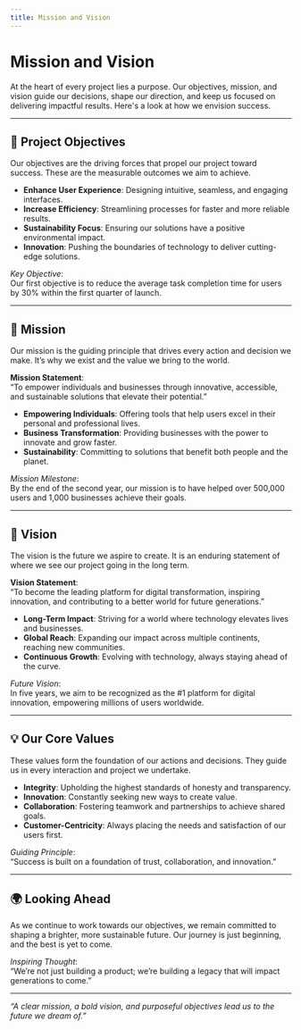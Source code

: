 ```yaml
---
title: Mission and Vision
---
```

# Mission and Vision

At the heart of every project lies a purpose. Our objectives, mission, and vision guide our decisions, shape our direction, and keep us focused on delivering impactful results. Here's a look at how we envision success.

---

## 🎯 Project Objectives

Our objectives are the driving forces that propel our project toward success. These are the measurable outcomes we aim to achieve.

- **Enhance User Experience**: Designing intuitive, seamless, and engaging interfaces.
- **Increase Efficiency**: Streamlining processes for faster and more reliable results.
- **Sustainability Focus**: Ensuring our solutions have a positive environmental impact.
- **Innovation**: Pushing the boundaries of technology to deliver cutting-edge solutions.

*Key Objective*:  
Our first objective is to reduce the average task completion time for users by 30% within the first quarter of launch.

---

## 🚀 Mission

Our mission is the guiding principle that drives every action and decision we make. It’s why we exist and the value we bring to the world.

**Mission Statement**:  
“To empower individuals and businesses through innovative, accessible, and sustainable solutions that elevate their potential.”

- **Empowering Individuals**: Offering tools that help users excel in their personal and professional lives.
- **Business Transformation**: Providing businesses with the power to innovate and grow faster.
- **Sustainability**: Committing to solutions that benefit both people and the planet.

*Mission Milestone*:  
By the end of the second year, our mission is to have helped over 500,000 users and 1,000 businesses achieve their goals.

---

## 🌱 Vision

The vision is the future we aspire to create. It is an enduring statement of where we see our project going in the long term.

**Vision Statement**:  
“To become the leading platform for digital transformation, inspiring innovation, and contributing to a better world for future generations.”

- **Long-Term Impact**: Striving for a world where technology elevates lives and businesses.
- **Global Reach**: Expanding our impact across multiple continents, reaching new communities.
- **Continuous Growth**: Evolving with technology, always staying ahead of the curve.

*Future Vision*:  
In five years, we aim to be recognized as the #1 platform for digital innovation, empowering millions of users worldwide.

---

## 💡 Our Core Values

These values form the foundation of our actions and decisions. They guide us in every interaction and project we undertake.

- **Integrity**: Upholding the highest standards of honesty and transparency.
- **Innovation**: Constantly seeking new ways to create value.
- **Collaboration**: Fostering teamwork and partnerships to achieve shared goals.
- **Customer-Centricity**: Always placing the needs and satisfaction of our users first.

*Guiding Principle*:  
“Success is built on a foundation of trust, collaboration, and innovation.”

---

## 🌍 Looking Ahead

As we continue to work towards our objectives, we remain committed to shaping a brighter, more sustainable future. Our journey is just beginning, and the best is yet to come.

*Inspiring Thought*:  
“We’re not just building a product; we’re building a legacy that will impact generations to come.”

---

*“A clear mission, a bold vision, and purposeful objectives lead us to the future we dream of.”*
